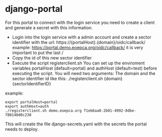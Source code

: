 # django-portal
For this portal to connect with the login service you need to create a client and generate a secret with this information.
- Login into the login service with a admin account and create a sector identifier with the url: https://{portalHost}.{domain}/oidc/callback/
example: https://portal.demo.eoepca.org/oidc/callback/ it is very important to put the last /
- Copy the id of this new sector identifier
- Execute the script registerclient.sh
You can set up the enviroment variables portalHost (default=portal) and authHost (default=test) before executing the script.
You will need two arguments: The domain and the sector identifier id
like this: ./registerclient.sh {domain} {sectorIdentifierID}

example: 

```
export portalHost=portal
export authHost=auth
./registerclient.sh demo.eoepca.org f1eb6aa8-2b01-4992-8dbe-780148d0c238
```

This will create the file django-secrets.yaml with the secrets the portal needs to deploy.